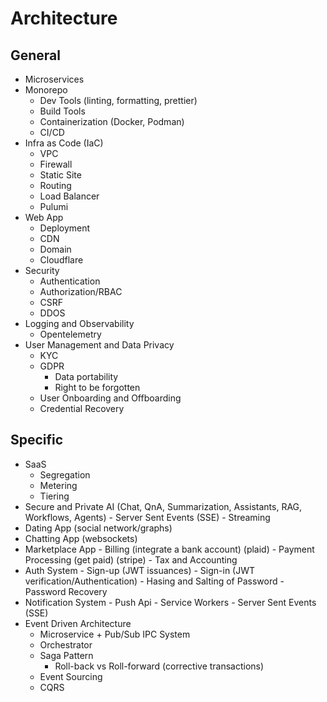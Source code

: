 # Architecture

## General
- Microservices
- Monorepo
    - Dev Tools (linting, formatting, prettier)
    - Build Tools 
    - Containerization (Docker, Podman)
    - CI/CD
- Infra as Code (IaC)
    - VPC
    - Firewall
    - Static Site
    - Routing
    - Load Balancer
    - Pulumi
- Web App
    - Deployment
    - CDN
    - Domain
    - Cloudflare
- Security
    - Authentication
    - Authorization/RBAC
    - CSRF
    - DDOS
- Logging and Observability
    - Opentelemetry
- User Management and Data Privacy
    - KYC
    - GDPR
        - Data portability
        - Right to be forgotten
    - User Onboarding and Offboarding
    - Credential Recovery
 
## Specific
- SaaS
    - Segregation
    - Metering
    - Tiering
- Secure and Private AI (Chat, QnA, Summarization, Assistants, RAG, Workflows, Agents)
      - Server Sent Events (SSE)
      - Streaming
- Dating App (social network/graphs)
- Chatting App (websockets)
- Marketplace App
      - Billing (integrate a bank account) (plaid)
      - Payment Processing (get paid) (stripe)
      - Tax and Accounting
- Auth System
      - Sign-up (JWT issuances)
      - Sign-in (JWT verification/Authentication)
      - Hasing and Salting of Password
      - Password Recovery
- Notification System
      - Push Api
      - Service Workers
      - Server Sent Events (SSE)
- Event Driven Architecture
    - Microservice + Pub/Sub IPC System
    - Orchestrator
    - Saga Pattern
        - Roll-back vs Roll-forward (corrective transactions)
    - Event Sourcing
    - CQRS
